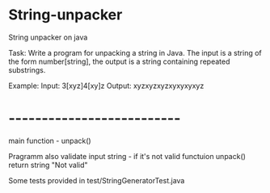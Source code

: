 # String-unpacker
String unpacker on java

Task:
Write a program for unpacking a string in Java. The input is a string of the form number[string], the output is a string containing repeated substrings.

Example:
Input: 3[xyz]4[xy]z
Output: xyzxyzxyzxyxyxyxyz

# --------------------------

main function - unpack()

Pragramm also validate input string - if it's not valid functuion unpack() return string "Not valid"

Some tests provided in test/StringGeneratorTest.java
